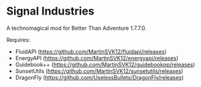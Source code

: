 # Signal Industries
A technomagical mod for Better Than Adventure 1.7.7.0.

Requires:

- FluidAPI (https://github.com/MartinSVK12/fluidapi/releases)
- EnergyAPI (https://github.com/MartinSVK12/energyapi/releases)
- Guidebook++ (https://github.com/MartinSVK12/guidebookpp/releases)
- SunsetUtils (https://github.com/MartinSVK12/sunsetutils/releases)
- DragonFly (https://github.com/UselessBullets/DragonFly/releases)


